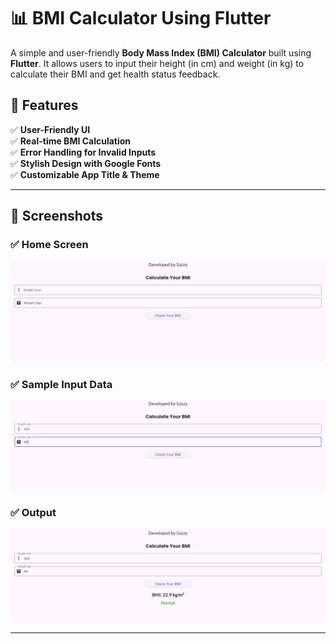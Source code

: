 # 📊 BMI Calculator Using Flutter
A simple and user-friendly **Body Mass Index (BMI) Calculator** built using **Flutter**. It allows users to input their height (in cm) and weight (in kg) to calculate their BMI and get health status feedback.

## 🎯 Features
✅ **User-Friendly UI**  
✅ **Real-time BMI Calculation**  
✅ **Error Handling for Invalid Inputs**  
✅ **Stylish Design with Google Fonts**  
✅ **Customizable App Title & Theme**  

---

## 📸 Screenshots  
### ✅ **Home Screen**
![BMI Calculator](assets/homescreen.png)

### ✅ **Sample Input Data**
![BMI Calculator](assets/sample-input-data.png)

### ✅ **Output**
![BMI Calculator](assets/output.png)

---

